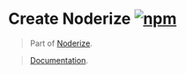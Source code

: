 # Create Noderize [![npm](https://img.shields.io/npm/v/create-noderize.svg)](https://www.npmjs.com/package/create-noderize)

> Part of [Noderize](https://github.com/Cretezy/Noderize).

> [Documentation](https://noderize.js.org).